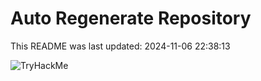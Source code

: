 # Auto Regenerate Repository

This README was last updated: 2024-11-06 22:38:13

 ![TryHackMe](https://tryhackme.com/badge/533634)